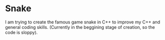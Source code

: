 # Snake

I am trying to create the famous game snake in C++ to improve my C++ and general coding skills.
(Currently in the beggining stage of creation, so the code is sloppy).
